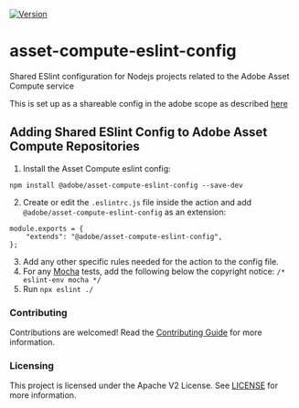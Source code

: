 [![Version](https://img.shields.io/npm/v/@adobe/asset-compute-eslint-config.svg)](https://npmjs.org/package/@adobe/asset-compute-eslint-config)

# asset-compute-eslint-config

Shared ESlint configuration for Nodejs projects related to the Adobe Asset Compute service

This is set up as a shareable config in the adobe scope as described [here](https://eslint.org/docs/developer-guide/shareable-configs)

## Adding Shared ESlint Config to Adobe Asset Compute Repositories

1. Install the Asset Compute eslint config:

`npm install @adobe/asset-compute-eslint-config --save-dev`

2. Create or edit the `.eslintrc.js` file inside the action and add `@adobe/asset-compute-eslint-config` as an extension:

```node
module.exports = {
    "extends": "@adobe/asset-compute-eslint-config",
};
```

3. Add any other specific rules needed for the action to the config file.
4. For any [Mocha](https://mochajs.org/) tests, add the following below the copyright notice: `/* eslint-env mocha */`
5. Run `npx eslint ./`


### Contributing
Contributions are welcomed! Read the [Contributing Guide](./.github/CONTRIBUTING.md) for more information.

### Licensing
This project is licensed under the Apache V2 License. See [LICENSE](LICENSE) for more information.
